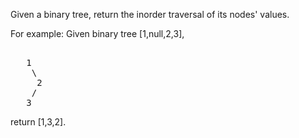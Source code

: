Given a binary tree, return the inorder traversal of its nodes' values.

For example:
Given binary tree [1,null,2,3],
<pre> 
   1
    \
     2
    /
   3
</pre>
return [1,3,2].
